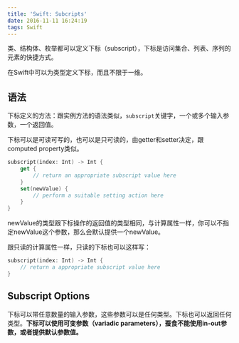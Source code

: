 ```yaml
---
title: 'Swift: Subcripts'
date: 2016-11-11 16:24:19
tags: Swift
---
```

类、结构体、枚举都可以定义下标（subscript），下标是访问集合、列表、序列的元素的快捷方式。

在Swift中可以为类型定义下标，而且不限于一维。

## 语法
下标定义的方法：跟实例方法的语法类似，`subscript`关键字，一个或多个输入参数，一个返回值。

下标可以是可读可写的，也可以是只可读的，由getter和setter决定，跟computed property类似。

~~~swift
subscript(index: Int) -> Int {
    get {
        // return an appropriate subscript value here
    }
    set(newValue) {
        // perform a suitable setting action here
    }
}
~~~
newValue的类型跟下标操作的返回值的类型相同，与计算属性一样，你可以不指定newValue这个参数，那么会默认提供一个newValue。

跟只读的计算属性一样，只读的下标也可以这样写：
~~~swift
subscript(index: Int) -> Int {
	// return a appropriate subscript value here
}
~~~

## Subscript Options
下标可以带任意数量的输入参数，这些参数可以是任何类型。下标也可以返回任何类型。**下标可以使用可变参数（variadic parameters），蚕食不能使用in-out参数，或者提供默认参数值。**

